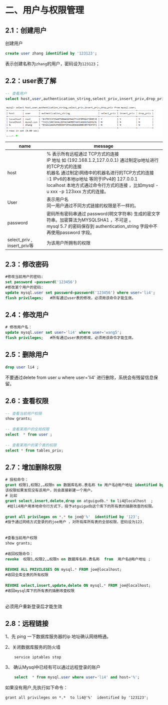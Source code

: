 # 二、用户与权限管理



## 2.1：创建用户



创建用户



```sql
create user zhang identified by '123123';
```



表示创建名称为`zhang`的用户，密码设为`123123`；



## 2.2：user表了解



```sql
-- 查看用户
select host,user,authentication_string,select_priv,insert_priv,drop_priv from mysql.user;
```



![image-20201021115017665](./images/image-20201021115017665.png)



| name                        | message                                                      |
| --------------------------- | ------------------------------------------------------------ |
| host                        | % 表示所有远程通过 TCP方式的连接<br/>IP 地址 如 (192.168.1.2,127.0.0.1) 通过制定ip地址进行的TCP方式的连接<br/> 机器名   通过制定i网络中的机器名进行的TCP方式的连接<br/>::1   IPv6的本地ip地址  等同于IPv4的 127.0.0.1<br/> localhost 本地方式通过命令行方式的连接 ，比如mysql -u xxx -p 123xxx 方式的连接。 |
| User                        | 表示用户名<br/>       同一用户通过不同方式链接的权限是不一样的。 |
| password                    | 密码所有密码串通过 password(明文字符串) 生成的密文字符串。加密算法为MYSQLSHA1 ，不可逆 。<br/>     mysql 5.7 的密码保存到 authentication_string 字段中不再使用password 字段。 |
| select_priv , insert_priv等 | 为该用户所拥有的权限                                         |



## 2.3：修改密码



```sql
#修改当前用户的密码:
set password =password('123456')
#修改某个用户的密码:
update mysql.user set password=password('123456') where user='li4';
flush privileges;   #所有通过user表的修改，必须用该命令才能生效。
```



## 2.4：修改用户



```sql
# 修改用户名：
update mysql.user set user='li4' where user='wang5';
flush privileges;   #所有通过user表的修改，必须用该命令才能生效。
```



## 2.5：删除用户



```sql
drop user li4 ;
```



不要通过delete from  user u where user='li4' 进行删除，系统会有残留信息保留。



## 2.6：查看权限



```sql
-- 查看当前用户权限
show grants;
 
-- 查看某用户的全局权限
select  * from user ;
 
-- 查看某用户的某个表的权限
select * from tables_priv;
```



## 2.7：增加删除权限



```sql
# 授权命令： 
grant 权限1,权限2,…权限n on 数据库名称.表名称 to 用户名@用户地址 identified by ‘连接口令’;
该权限如果发现没有该用户，则会直接新建一个用户。
# 比如  
grant select,insert,delete,drop on atguigudb.* to li4@localhost  ;
 #给li4用户用本地命令行方式下，授予atguigudb这个库下的所有表的插删改查的权限。
 
grant all privileges on *.* to joe@'%'  identified by '123'; 
#授予通过网络方式登录的的joe用户 ，对所有库所有表的全部权限，密码设为123.


#查看当前用户权限
show grants;
 
#收回权限命令： 
revoke  权限1,权限2,…权限n on 数据库名称.表名称  from  用户名@用户地址 ;
 
REVOKE ALL PRIVILEGES ON mysql.* FROM joe@localhost;
#收回全库全表的所有权限
 
REVOKE select,insert,update,delete ON mysql.* FROM joe@localhost;
#收回mysql库下的所有表的插删改查权限
 

```



 必须用户重新登录后才能生效



## 2.8：远程链接



1、先 ping 一下数据库服务器的ip 地址确认网络畅通。

2、关闭数据库服务的防火墙

```shell
    service iptables stop
```

3、 确认Mysql中已经有可以通过远程登录的账户

```sql
    select  * from mysql.user where user='li4' and host='%';
```

如果没有用户,先执行如下命令：

```shell
grant all privileges on *.*  to li4@'%'  identified by '123123';
```




